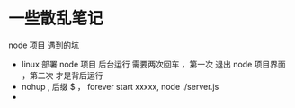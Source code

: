 # 一些散乱笔记

node 项目 遇到的坑

- linux 部署 node 项目 后台运行 需要两次回车 ，第一次 退出 node 项目界面 ，第二次 才是背后运行
- nohup , 后缀 $ ， forever start xxxxx, node ./server.js  
- 

